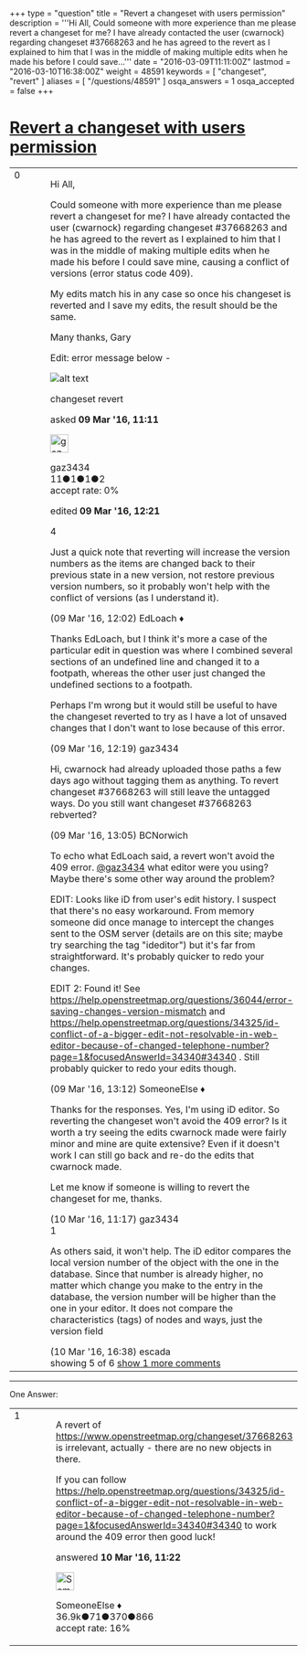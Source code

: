 +++
type = "question"
title = "Revert a changeset with users permission"
description = '''Hi All, Could someone with more experience than me please revert a changeset for me? I have already contacted the user (cwarnock) regarding changeset #37668263 and he has agreed to the revert as I explained to him that I was in the middle of making multiple edits when he made his before I could save...'''
date = "2016-03-09T11:11:00Z"
lastmod = "2016-03-10T16:38:00Z"
weight = 48591
keywords = [ "changeset", "revert" ]
aliases = [ "/questions/48591" ]
osqa_answers = 1
osqa_accepted = false
+++

<div class="headNormal">

# [Revert a changeset with users permission](/questions/48591/revert-a-changeset-with-users-permission)

</div>

<div id="main-body">

<div id="askform">

<table id="question-table" style="width:100%;">
<colgroup>
<col style="width: 50%" />
<col style="width: 50%" />
</colgroup>
<tbody>
<tr>
<td style="width: 30px; vertical-align: top"><div class="vote-buttons">
<span id="post-48591-upvote" class="ajax-command post-vote up" rel="nofollow" title="I like this post (click again to cancel)"> </span>
<div id="post-48591-score" class="post-score" title="current number of votes">
0
</div>
<span id="post-48591-downvote" class="ajax-command post-vote down" rel="nofollow" title="I dont like this post (click again to cancel)"> </span> <span id="favorite-mark" class="ajax-command favorite-mark" rel="nofollow" title="mark/unmark this question as favorite (click again to cancel)"> </span>
<div id="favorite-count" class="favorite-count">
&#10;</div>
</div></td>
<td><div id="item-right">
<div class="question-body">
<p>Hi All,</p>
<p>Could someone with more experience than me please revert a changeset for me? I have already contacted the user (cwarnock) regarding changeset #37668263 and he has agreed to the revert as I explained to him that I was in the middle of making multiple edits when he made his before I could save mine, causing a conflict of versions (error status code 409).</p>
<p>My edits match his in any case so once his changeset is reverted and I save my edits, the result should be the same.</p>
<p>Many thanks, Gary</p>
<p>Edit: error message below -</p>
<p><img src="/upfiles/OSM_error.JPG" alt="alt text" /></p>
</div>
<div id="question-tags" class="tags-container tags">
<span class="post-tag tag-link-changeset" rel="tag" title="see questions tagged &#39;changeset&#39;">changeset</span> <span class="post-tag tag-link-revert" rel="tag" title="see questions tagged &#39;revert&#39;">revert</span>
</div>
<div id="question-controls" class="post-controls">
&#10;</div>
<div class="post-update-info-container">
<div class="post-update-info post-update-info-user">
<p>asked <strong>09 Mar '16, 11:11</strong></p>
<img src="https://secure.gravatar.com/avatar/e4d4559d0889de101611f786984e792e?s=32&amp;d=identicon&amp;r=g" class="gravatar" width="32" height="32" alt="gaz3434&#39;s gravatar image" />
<p><span>gaz3434</span><br />
<span class="score" title="11 reputation points">11</span><span title="1 badges"><span class="badge1">●</span><span class="badgecount">1</span></span><span title="1 badges"><span class="silver">●</span><span class="badgecount">1</span></span><span title="2 badges"><span class="bronze">●</span><span class="badgecount">2</span></span><br />
<span class="accept_rate" title="Rate of the user&#39;s accepted answers">accept rate:</span> <span title="gaz3434 has no accepted answers">0%</span></p>
</img>
</div>
<div class="post-update-info post-update-info-edited">
<p><span> edited <strong>09 Mar '16, 12:21</strong> </span></p>
</div>
</div>
<div id="comments-container-48591" class="comments-container">
<span id="48594"></span>
<div id="comment-48594" class="comment">
<div id="post-48594-score" class="comment-score">
4
</div>
<div class="comment-text">
<p>Just a quick note that reverting will increase the version numbers as the items are changed back to their previous state in a new version, not restore previous version numbers, so it probably won't help with the conflict of versions (as I understand it).</p>
</div>
<div id="comment-48594-info" class="comment-info">
<span class="comment-age">(09 Mar '16, 12:02)</span> <span class="comment-user userinfo">EdLoach ♦</span>
</div>
</div>
<span id="48595"></span>
<div id="comment-48595" class="comment">
<div id="post-48595-score" class="comment-score">
&#10;</div>
<div class="comment-text">
<p>Thanks EdLoach, but I think it's more a case of the particular edit in question was where I combined several sections of an undefined line and changed it to a footpath, whereas the other user just changed the undefined sections to a footpath.</p>
<p>Perhaps I'm wrong but it would still be useful to have the changeset reverted to try as I have a lot of unsaved changes that I don't want to lose because of this error.</p>
</div>
<div id="comment-48595-info" class="comment-info">
<span class="comment-age">(09 Mar '16, 12:19)</span> <span class="comment-user userinfo">gaz3434</span>
</div>
</div>
<span id="48596"></span>
<div id="comment-48596" class="comment">
<div id="post-48596-score" class="comment-score">
&#10;</div>
<div class="comment-text">
<p>Hi, cwarnock had already uploaded those paths a few days ago without tagging them as anything. To revert changeset #37668263 will still leave the untagged ways. Do you still want changeset #37668263 rebverted?</p>
</div>
<div id="comment-48596-info" class="comment-info">
<span class="comment-age">(09 Mar '16, 13:05)</span> <span class="comment-user userinfo">BCNorwich</span>
</div>
</div>
<span id="48597"></span>
<div id="comment-48597" class="comment">
<div id="post-48597-score" class="comment-score">
&#10;</div>
<div class="comment-text">
<p>To echo what EdLoach said, a revert won't avoid the 409 error. <a href="https://help.openstreetmap.org/users/12070/gaz3434"></a><a href="https://help.openstreetmap.org/users/12070/gaz3434">@gaz3434</a> what editor were you using? Maybe there's some other way around the problem?</p>
<p>EDIT: Looks like iD from user's edit history. I suspect that there's no easy workaround. From memory someone did once manage to intercept the changes sent to the OSM server (details are on this site; maybe try searching the tag "ideditor") but it's far from straightforward. It's probably quicker to redo your changes.</p>
<p>EDIT 2: Found it! See <a href="/questions/36044/error-saving-changes-version-mismatch">https://help.openstreetmap.org/questions/36044/error-saving-changes-version-mismatch</a> and <a href="/questions/34325/id-conflict-of-a-bigger-edit-not-resolvable-in-web-editor-because-of-changed-telephone-number?page=1&amp;focusedAnswerId=34340#34340">https://help.openstreetmap.org/questions/34325/id-conflict-of-a-bigger-edit-not-resolvable-in-web-editor-because-of-changed-telephone-number?page=1&amp;focusedAnswerId=34340#34340</a> . Still probably quicker to redo your edits though.</p>
</div>
<div id="comment-48597-info" class="comment-info">
<span class="comment-age">(09 Mar '16, 13:12)</span> <span class="comment-user userinfo">SomeoneElse ♦</span>
</div>
</div>
<span id="48603"></span>
<div id="comment-48603" class="comment not_top_scorer">
<div id="post-48603-score" class="comment-score">
&#10;</div>
<div class="comment-text">
<p>Thanks for the responses. Yes, I'm using iD editor. So reverting the changeset won't avoid the 409 error? Is it worth a try seeing the edits cwarnock made were fairly minor and mine are quite extensive? Even if it doesn't work I can still go back and re-do the edits that cwarnock made.</p>
<p>Let me know if someone is willing to revert the changeset for me, thanks.</p>
</div>
<div id="comment-48603-info" class="comment-info">
<span class="comment-age">(10 Mar '16, 11:17)</span> <span class="comment-user userinfo">gaz3434</span>
</div>
</div>
<span id="48614"></span>
<div id="comment-48614" class="comment">
<div id="post-48614-score" class="comment-score">
1
</div>
<div class="comment-text">
<p>As others said, it won't help. The iD editor compares the local version number of the object with the one in the database. Since that number is already higher, no matter which change you make to the entry in the database, the version number will be higher than the one in your editor. It does not compare the characteristics (tags) of nodes and ways, just the version field</p>
</div>
<div id="comment-48614-info" class="comment-info">
<span class="comment-age">(10 Mar '16, 16:38)</span> <span class="comment-user userinfo">escada</span>
</div>
</div>
</div>
<div id="comment-tools-48591" class="comment-tools">
<span class="comments-showing"> showing 5 of 6 </span> <a href="#" class="show-all-comments-link">show 1 more comments</a>
</div>
<div class="clear">
&#10;</div>
<div id="comment-48591-form-container" class="comment-form-container">
&#10;</div>
<div class="clear">
&#10;</div>
</div></td>
</tr>
</tbody>
</table>

------------------------------------------------------------------------

<div class="tabBar">

<span id="sort-top"></span>

<div class="headQuestions">

One Answer:

</div>

</div>

<span id="48604"></span>

<div id="answer-container-48604" class="answer">

<table style="width:100%;">
<colgroup>
<col style="width: 50%" />
<col style="width: 50%" />
</colgroup>
<tbody>
<tr>
<td style="width: 30px; vertical-align: top"><div class="vote-buttons">
<span id="post-48604-upvote" class="ajax-command post-vote up" rel="nofollow" title="I like this post (click again to cancel)"> </span>
<div id="post-48604-score" class="post-score" title="current number of votes">
1
</div>
<span id="post-48604-downvote" class="ajax-command post-vote down" rel="nofollow" title="I dont like this post (click again to cancel)"> </span>
</div></td>
<td><div class="item-right">
<div class="answer-body">
<p>A revert of <a href="https://www.openstreetmap.org/changeset/37668263">https://www.openstreetmap.org/changeset/37668263</a> is irrelevant, actually - there are no new objects in there.</p>
<p>If you can follow <a href="/questions/34325/id-conflict-of-a-bigger-edit-not-resolvable-in-web-editor-because-of-changed-telephone-number?page=1&amp;focusedAnswerId=34340#34340">https://help.openstreetmap.org/questions/34325/id-conflict-of-a-bigger-edit-not-resolvable-in-web-editor-because-of-changed-telephone-number?page=1&amp;focusedAnswerId=34340#34340</a> to work around the 409 error then good luck!</p>
</div>
<div class="answer-controls post-controls">
&#10;</div>
<div class="post-update-info-container">
<div class="post-update-info post-update-info-user">
<p>answered <strong>10 Mar '16, 11:22</strong></p>
<img src="https://secure.gravatar.com/avatar/0bf1aa22f7f5e045b0eb8beb79fe7907?s=32&amp;d=identicon&amp;r=g" class="gravatar" width="32" height="32" alt="SomeoneElse&#39;s gravatar image" />
<p><span>SomeoneElse ♦</span><br />
<span class="score" title="36866 reputation points"><span>36.9k</span></span><span title="71 badges"><span class="badge1">●</span><span class="badgecount">71</span></span><span title="370 badges"><span class="silver">●</span><span class="badgecount">370</span></span><span title="866 badges"><span class="bronze">●</span><span class="badgecount">866</span></span><br />
<span class="accept_rate" title="Rate of the user&#39;s accepted answers">accept rate:</span> <span title="SomeoneElse has 228 accepted answers">16%</span></p>
</div>
</div>
<div id="comments-container-48604" class="comments-container">
&#10;</div>
<div id="comment-tools-48604" class="comment-tools">
&#10;</div>
<div class="clear">
&#10;</div>
<div id="comment-48604-form-container" class="comment-form-container">
&#10;</div>
<div class="clear">
&#10;</div>
</div></td>
</tr>
</tbody>
</table>

</div>

<div class="paginator-container-left">

</div>

</div>

</div>

